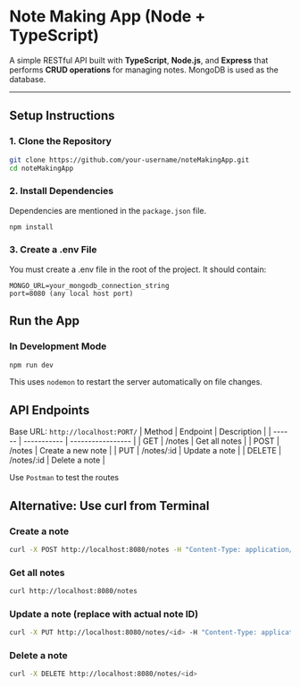 # Note Making App (Node + TypeScript)

A simple RESTful API built with **TypeScript**, **Node.js**, and **Express** that performs **CRUD operations** for managing notes. MongoDB is used as the database.

---

## Setup Instructions

### 1. Clone the Repository

```bash
git clone https://github.com/your-username/noteMakingApp.git
cd noteMakingApp
```


### 2. Install Dependencies
Dependencies are mentioned in the `package.json` file.
```bash
npm install
```

### 3. Create a .env File
You must create a .env file in the root of the project. It should contain:
```
MONGO_URL=your_mongodb_connection_string
port=8080 (any local host port) 
```

## Run the App
### In Development Mode
```bash
npm run dev
```
This uses `nodemon` to restart the server automatically on file changes.

## API Endpoints
Base URL: `http://localhost:PORT/`
| Method | Endpoint    | Description       |
| ------ | ----------- | ----------------- |
| GET    | /notes      | Get all notes     |
| POST   | /notes      | Create a new note |
| PUT    | /notes/\:id | Update a note     |
| DELETE | /notes/\:id | Delete a note     |


Use `Postman` to test the routes

## Alternative: Use curl from Terminal

### Create a note
```bash
curl -X POST http://localhost:8080/notes -H "Content-Type: application/json" -d "{\"title\":\"Test Note\",\"content\":\"Hello World\",\"author\":\"A\"}"
```

### Get all notes
```bash
curl http://localhost:8080/notes
```

### Update a note (replace <id> with actual note ID)
```bash
curl -X PUT http://localhost:8080/notes/<id> -H "Content-Type: application/json" -d "{\"title\":\"Updated\",\"content\":\"Updated content\",\"author\":\"A\"}"
```

### Delete a note
```bash
curl -X DELETE http://localhost:8080/notes/<id>
```




